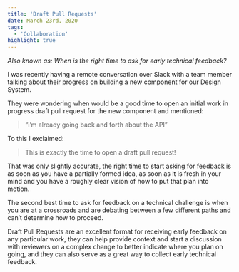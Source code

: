 ```yaml
---
title: 'Draft Pull Requests'
date: March 23rd, 2020
tags:
  - 'Collaboration'
highlight: true
---
```


_Also known as: When is the right time to ask for early technical feedback?_

I was recently having a remote conversation over Slack with a team member
talking about their progress on building a new component for our Design System.

They were wondering when would be a good time to open an initial work in
progress draft pull request for the new component and mentioned:

> “I’m already going back and forth about the API”

To this I exclaimed:

> This is exactly the time to open a draft pull request!

That was only slightly accurate, the right time to start asking for feedback is
as soon as you have a partially formed idea, as soon as it is fresh in your mind
and you have a roughly clear vision of how to put that plan into motion.

The second best time to ask for feedback on a technical challenge is when you
are at a crossroads and are debating between a few different paths and can’t
determine how to proceed.

Draft Pull Requests are an excellent format for receiving early feedback on any
particular work, they can help provide context and start a discussion with
reviewers on a complex change to better indicate where you plan on going, and
they can also serve as a great way to collect early technical feedback.

